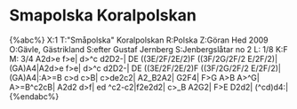 # Smapolska Koralpolskan

{%abc%}
X:1
T:"Småpolska" Koralpolskan
R:Polska
Z:Göran Hed 2009
O:Gävle, Gästrikland
S:efter Gustaf Jernberg
S:Jenbergslåtar no 2
L: 1/8
K:F 
M: 3/4
A2d>e f>e| d>^c d2D2-| DE ((3E/2F/2E/2)F ((3F/2G/2F/2 E/2F/2)| (GA)A4|A2d>e f>e| d>^c d2D2-|
DE ((3E/2F/2E/2)F ((3F/2G/2F/2 E/2F/2)| (GA)A4|:A>=B c>d c>B| c>de2c2| A2_B2A2| G2F4|
F>G A>B A>^G| A>=B^c2cB| A2d2 d>f| ed ^c2-c2|f2e2d2| c>_B A2G2|
F>E D2d2| (^cd)d4:|
{%endabc%}

